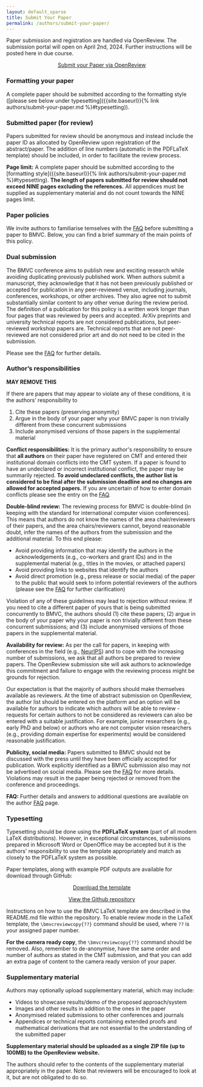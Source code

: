 ```yaml
---
layout: default_sparse
title: Submit Your Paper
permalink: /authors/submit-your-paper/
---
```



<p>Paper submission and registration are handled via OpenReview. The submission portal will open on April 2nd, 2024. Further instructions will be posted here in due course.</p>

<!-- Paper registration is performed by registering as a user with OpenReview and entering a paper title and abstract. This will result in the allocation of a “paper ID”, which indicates registration is completed and should be used in preparation of the review copy. You will be able to make edits and upload new paper drafts until the final deadline. Submitted papers should be prepared according to the published specification for formatting and style. Please be sure to read both the formatting instructions and policies before submission. -->


<p style="text-align: center;"><a class="btn btn-primary" role="button" href="{{site.baseurl}}{% link authors/submit-your-pape.md %}">Submit your Paper via OpenReview</a></p>

<!--
<div class="alert mt-3 alert-info" style="">

{% include important_changes.html %}


</div>
-->

<h3>Formatting your paper</h3>

A complete paper should be submitted according to the formatting style ([please see below under typesetting]({{site.baseurl}}{% link authors/submit-your-paper.md %}#typesetting)). 

### Submitted paper (for review)

Papers submitted for review should be anonymous and instead include the paper ID as allocated by OpenReview upon registration of the abstract/paper. The addition of line numbers (automatic in the PDFLaTeX template) should be included, in order to facilitate the review process.

**Page limit:** A complete paper should be submitted according to the [formatting style]({{site.baseurl}}{% link authors/submit-your-paper.md %}#typesetting). **The length of papers submitted for review should not exceed NINE pages excluding the references.** All appendices must be supplied as supplementary material and do not count towards the NINE pages limit. 

### Paper policies

We invite authors to familiarise temselves with the <a title="Author guidelines policy" href="{{ site.baseurl }}{% link authors/faq.md %}">FAQ</a> before submitting a paper to BMVC. Below, you can find a brief summary of the main points of this policy.

<h3>Dual submission</h3>

<p> The BMVC conference aims to publish new and exciting research while avoiding duplicating previously published work. When authors submit a manuscript, they acknowledge that it has not been previously published or accepted for publication in any peer-reviewed venue, including journals, conferences, workshops, or other archives. They also agree not to submit substantially similar content to any other venue during the review period. The definition of a publication for this policy is a written work longer than four pages that was reviewed by peers and accepted. ArXiv preprints and university technical reports are not considered publications, but peer-reviewed workshop papers are. Technical reports that are not peer-reviewed are not considered prior art and do not need to be cited in the submission.</p>

Please see the <a title="Author guidelines" href="{{ site.baseurl }}{% link authors/faq.md %}">FAQ</a> for further details.</p>

<!-- <p style="text-align: center;"><a class="btn btn-primary" role="button" href="{{site.baseurl}}{% link authors/faq.md %}">Please check the FAQ</a></p> -->

<h3>Author&#8217;s responsibilities</h3>

**MAY REMOVE THIS**

<p>If there are papers that may appear to violate any of these conditions, it is the authors’ responsibility to</p>

<ol>
<li>Cite these papers (preserving anonymity)</li>
<li>Argue in the body of your paper why your BMVC paper is non trivially different from these concurrent submissions</li>
<li>Include anonymised versions of those papers in the supplemental material</li>
</ol>

<p><strong>Conflict responsibilities:</strong> It is the primary author's responsibility to ensure that <strong>all authors</strong> on their paper have registered on CMT and entered their institutional domain conflicts into the CMT system. If a paper is found to have an undeclared or incorrect institutional conflict, the paper may be summarily rejected. <strong>To avoid undeclared conflicts, the author list is considered to be final after the submission deadline and no changes are allowed for accepted papers.</strong> If you are uncertain of how to enter domain conflicts please see the entry on the <a title="FAQ" href="{{ site.baseurl }}{% link authors/faq.md %}">FAQ</a>.
</p>



<!--<p><strong>Entering Domain Conflicts:</strong></p>-->




<p><strong> Double-blind review:</strong> The reviewing process for BMVC is double-blind (in keeping with the standard for international computer vision conferences). 
This means that authors do not know the names of the area chair/reviewers of their papers, and the area chairs/reviewers cannot, beyond reasonable doubt, infer the names of the authors from the submission and the additional material. To this end please:</p>
<ul>
<li>Avoid providing information that may identify the authors in the acknowledgements (e.g., co-workers and grant IDs) and in the supplemental material (e.g., titles in the movies, or attached papers)</li>
<li>Avoid providing links to websites that identify the authors</li>
<li>Avoid direct promotion (e.g., press release or social media) of the paper to the public that would seek to inform potential reviewers of the authors (please see the <a title="FAQ" href="{{ site.baseurl }}{% link authors/faq.md %}">FAQ</a> for further clarification)</li>
</ul>

<p>Violation of any of these guidelines may lead to rejection without review. If you need to cite a different paper of yours that is being submitted concurrently to BMVC, the authors should (1) cite these papers; (2) argue in the body of your paper why your paper is non trivially different from these concurrent submissions; and (3) include anonymised versions of those papers in the supplemental material. 
</p>

<p>
<strong>Availability for review:</strong> As per the call for papers, in keeping with conferences in the field (e.g., <a href="https://medium.com/@NeurIPSConf/getting-started-with-neurips-2020-e350f9b39c28">NeurIPS</a>) and to cope with the increasing number of submissions, we ask that all authors be prepared to review papers. The OpenReview submission site will ask authors to acknowledge this commitment and failure to engage with the reviewing process might be grounds for rejection.
</p>
<p>
Our expectation is that the majority of authors should make themselves available as reviewers. At the time of abstract submission on OpenReview, the author list should be entered on the platform and an option will be available for authors to indicate which authors will be able to review - requests for certain authors to not be considered as reviewers can also be entered with a suitable justification. For example, junior researchers (e.g., early PhD and below) or authors who are not computer vision researchers (e.g., providing domain expertise for experiments) would be considered reasonable justification.
</p>

<p>
<strong>Publicity, social media:</strong> Papers submitted to BMVC should not be discussed with the press until they have been officially accepted for publication. Work explicitly identified as a BMVC submission also may not be advertised on social media. Please see the <a title="FAQ" href="{{ site.baseurl }}{% link authors/faq.md %}">FAQ</a> for more details. Violations may result in the paper being rejected or removed from the conference and proceedings.
</p>



<p>
<strong>FAQ:</strong> Further details and answers to additional questions are available on the author <a title="FAQ" href="{{ site.baseurl }}{% link authors/faq.md %}">FAQ</a> page.
</p>

### Typesetting

<p>Typesetting should be done using the <strong>PDFLaTeX system</strong> (part of all modern LaTeX distributions). However, in exceptional circumstances, submissions prepared in Microsoft Word or OpenOffice may be accepted but it is the authors' responsibility to use the template appropriately and match as closely to the PDFLaTeX system as possible. </p>

<p>Paper templates, along with example PDF outputs are available for download through GitHub: </p>

<div class="row no-gutters pt-0 d-xs-block ">
    <div class="mb-1 pl-2 pr-2 mx-auto mx-sm-left col-xs-auto">
        <p style="text-align: center;"><a class="btn btn-primary" role="button" href="https://github.com/BMVC2023/BMVCTemplate/archive/refs/heads/master.zip">Download the template</a></p>
    </div>
    <div class="mb-1 pl-2 pr-2 mx-auto mx-sm-left col-xs-auto">
        <p style="text-align: center;"><a class="btn btn-primary" role="button" href="https://github.com/BMVC2023/BMVCTemplate">View the Github repository</a></p>
    </div>
</div>

<p>Instructions on how to use the BMVC LaTeX template are described in the README.md file within the repository. To enable review mode in the LaTeX template, the <code>\bmvcreviewcopy{??}</code> command should be used, where <code>??</code> is your assigned paper number.</p>

<p><strong>For the camera ready copy</strong>, the <code>\bmvcreviewcopy{??}</code> command should be removed. Also, remember to de-anonymise, have the same order and number of authors as stated in the CMT submission, and that you can add an extra page of content to the camera ready version of your paper.</p>

<p></p>

<h3>Supplementary material</h3>

<p>Authors may optionally upload supplementary material, which may include:</p>

<ul>
<li>Videos to showcase results/demo of the proposed approach/system</li>
<li>Images and other results in addition to the ones in the paper</li>
<li>Anonymised related submissions to other conferences and journals</li>
<li>Appendices or technical reports containing extended proofs and mathematical derivations that are not essential to the understanding of the submitted paper</li>
</ul>

<p><strong>Supplementary material should be uploaded as a single ZIP file (up to 100MB) to the OpenReview website.</strong></p>

The authors should refer to the contents of the supplementary material appropriately in the paper. Note that reviewers will be encouraged to look at it, but are not obligated to do so. 

<!--
Supplementary material is to be submitted by the [supplemental material deadline]({{site.baseurl}}{% link dates.md %}).
-->